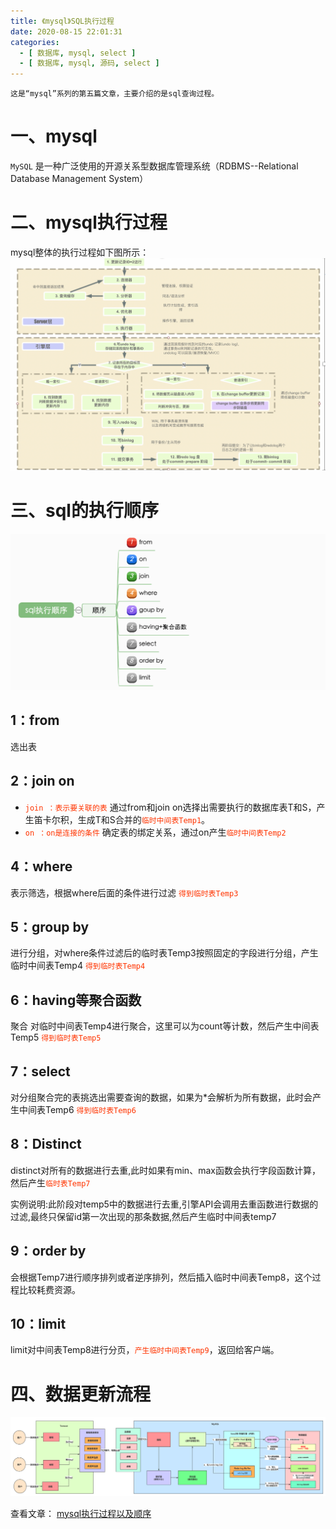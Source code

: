 ```yaml
---
title: 《mysql》SQL执行过程
date: 2020-08-15 22:01:31
categories:
  - [ 数据库, mysql, select ]
  - [ 数据库, mysql, 源码, select ]
---
```


    这是“mysql”系列的第五篇文章，主要介绍的是sql查询过程。

<style>
.my-code {
   color: green;
}
.orange {
   color: rgb(255, 53, 2)
}
.red {
   color: red
}
</style>

# 一、mysql

<code>MySQL</code> 是一种广泛使用的开源关系型数据库管理系统（RDBMS--Relational Database Management System）

<!-- more -->

# 二、mysql执行过程
mysql整体的执行过程如下图所示：
![MySQL执行过程](2020-08-15-mysql-select流程/MySQL执行过程.png)

# 三、sql的执行顺序
![SQL执行顺序](2020-08-15-mysql-select流程/SQL执行顺序.png)

## 1：from
选出表

## 2：join on
- <code class='orange'>join ：表示要关联的表</code>
通过from和join on选择出需要执行的数据库表T和S，产生笛卡尔积，生成T和S合并的<code class='orange'>临时中间表Temp1</code>。
- <code class='orange'>on ：on是连接的条件</code>
确定表的绑定关系，通过on产生<code class='orange'>临时中间表Temp2</code>


## 4：where
表示筛选，根据where后面的条件进行过滤
<code class='orange'>得到临时表Temp3</code>

## 5：group by
进行分组，对where条件过滤后的临时表Temp3按照固定的字段进行分组，产生临时中间表Temp4
<code class='orange'>得到临时表Temp4</code>

## 6：having等聚合函数
聚合
对临时中间表Temp4进行聚合，这里可以为count等计数，然后产生中间表Temp5
<code class='orange'>得到临时表Temp5</code>

## 7：select
对分组聚合完的表挑选出需要查询的数据，如果为*会解析为所有数据，此时会产生中间表Temp6
<code class='orange'>得到临时表Temp6</code>

## 8：Distinct

distinct对所有的数据进行去重,此时如果有min、max函数会执行字段函数计算，然后产生<code class='orange'>临时表Temp7</code>

实例说明:此阶段对temp5中的数据进行去重,引擎API会调用去重函数进行数据的过滤,最终只保留id第一次出现的那条数据,然后产生临时中间表temp7

## 9：order by
会根据Temp7进行顺序排列或者逆序排列，然后插入临时中间表Temp8，这个过程比较耗费资源。

## 10：limit
limit对中间表Temp8进行分页，<code class='orange'>产生临时中间表Temp9</code>，返回给客户端。

# 四、数据更新流程
![数据更新过程](2020-08-15-mysql-select流程/数据更新过程.png)

查看文章：
[mysql执行过程以及顺序](https://www.cnblogs.com/wyq178/p/11576065.html)



